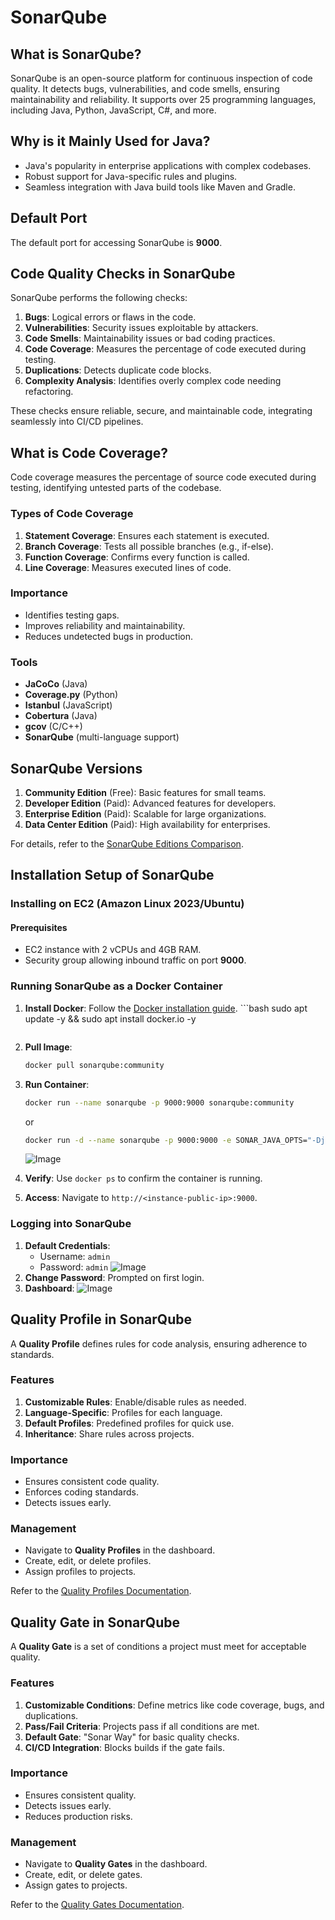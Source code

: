 # SonarQube

## What is SonarQube?

SonarQube is an open-source platform for continuous inspection of code quality. It detects bugs, vulnerabilities, and code smells, ensuring maintainability and reliability. It supports over 25 programming languages, including Java, Python, JavaScript, C#, and more.

## Why is it Mainly Used for Java?

- Java's popularity in enterprise applications with complex codebases.
- Robust support for Java-specific rules and plugins.
- Seamless integration with Java build tools like Maven and Gradle.

## Default Port

The default port for accessing SonarQube is **9000**.

## Code Quality Checks in SonarQube

SonarQube performs the following checks:

1. **Bugs**: Logical errors or flaws in the code.
2. **Vulnerabilities**: Security issues exploitable by attackers.
3. **Code Smells**: Maintainability issues or bad coding practices.
4. **Code Coverage**: Measures the percentage of code executed during testing.
5. **Duplications**: Detects duplicate code blocks.
6. **Complexity Analysis**: Identifies overly complex code needing refactoring.

These checks ensure reliable, secure, and maintainable code, integrating seamlessly into CI/CD pipelines.

## What is Code Coverage?

Code coverage measures the percentage of source code executed during testing, identifying untested parts of the codebase.

### Types of Code Coverage

1. **Statement Coverage**: Ensures each statement is executed.
2. **Branch Coverage**: Tests all possible branches (e.g., if-else).
3. **Function Coverage**: Confirms every function is called.
4. **Line Coverage**: Measures executed lines of code.

### Importance

- Identifies testing gaps.
- Improves reliability and maintainability.
- Reduces undetected bugs in production.

### Tools

- **JaCoCo** (Java)
- **Coverage.py** (Python)
- **Istanbul** (JavaScript)
- **Cobertura** (Java)
- **gcov** (C/C++)
- **SonarQube** (multi-language support)

## SonarQube Versions

1. **Community Edition** (Free): Basic features for small teams.
2. **Developer Edition** (Paid): Advanced features for developers.
3. **Enterprise Edition** (Paid): Scalable for large organizations.
4. **Data Center Edition** (Paid): High availability for enterprises.

For details, refer to the [SonarQube Editions Comparison](https://www.sonarsource.com/plans-and-pricing/).

## Installation Setup of SonarQube

### Installing on EC2 (Amazon Linux 2023/Ubuntu)

#### Prerequisites

- EC2 instance with 2 vCPUs and 4GB RAM.
- Security group allowing inbound traffic on port **9000**.

### Running SonarQube as a Docker Container

1. **Install Docker**: Follow the [Docker installation guide](https://docs.docker.com/get-docker/).
        ```bash
    sudo apt update -y && sudo apt install docker.io -y
    ```
2. **Pull Image**:
    ```bash
    docker pull sonarqube:community
    ```
3. **Run Container**:
    
    ```bash
    docker run --name sonarqube -p 9000:9000 sonarqube:community
    ```
    or
    ```bash
    docker run -d --name sonarqube -p 9000:9000 -e SONAR_JAVA_OPTS="-Djava.version=17" sonarqube:lts-community
    ```
    ![Image](https://github.com/user-attachments/assets/3984f69f-84c2-486f-ab10-6a61e73d5fd4)
4. **Verify**: Use `docker ps` to confirm the container is running.
5. **Access**: Navigate to `http://<instance-public-ip>:9000`.

### Logging into SonarQube

1. **Default Credentials**:
    - Username: `admin`
    - Password: `admin`
    ![Image](https://github.com/user-attachments/assets/6462c55b-b117-4387-8d97-44439ddeef88)
2. **Change Password**: Prompted on first login.
3. **Dashboard**:
    ![Image](https://github.com/user-attachments/assets/a28caa7a-b75c-46dc-9522-33a69fbe6952)

## Quality Profile in SonarQube

A **Quality Profile** defines rules for code analysis, ensuring adherence to standards.

### Features

1. **Customizable Rules**: Enable/disable rules as needed.
2. **Language-Specific**: Profiles for each language.
3. **Default Profiles**: Predefined profiles for quick use.
4. **Inheritance**: Share rules across projects.

### Importance

- Ensures consistent code quality.
- Enforces coding standards.
- Detects issues early.

### Management

- Navigate to **Quality Profiles** in the dashboard.
- Create, edit, or delete profiles.
- Assign profiles to projects.

Refer to the [Quality Profiles Documentation](https://docs.sonarsource.com/latest/analysis/quality-profiles/).

## Quality Gate in SonarQube

A **Quality Gate** is a set of conditions a project must meet for acceptable quality.

### Features

1. **Customizable Conditions**: Define metrics like code coverage, bugs, and duplications.
2. **Pass/Fail Criteria**: Projects pass if all conditions are met.
3. **Default Gate**: "Sonar Way" for basic quality checks.
4. **CI/CD Integration**: Blocks builds if the gate fails.

### Importance

- Ensures consistent quality.
- Detects issues early.
- Reduces production risks.

### Management

- Navigate to **Quality Gates** in the dashboard.
- Create, edit, or delete gates.
- Assign gates to projects.

Refer to the [Quality Gates Documentation](https://docs.sonarsource.com/latest/analysis/quality-gates/).
